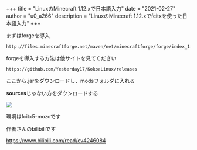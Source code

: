 +++
title = "LinuxのMinecraft 1.12.xで日本語入力"
date = "2021-02-27"
author = "u0_a266"
description = "LinuxのMinecraft 1.12.xでfcitxを使った日本語入力"
+++

まずはforgeを導入

```url
http://files.minecraftforge.net/maven/net/minecraftforge/forge/index_1.12.2.html
```

forgeを導入する方法は他サイトを見てください

```url
https://github.com/Yesterday17/KokoaLinux/releases
```

ここから.jarをダウンロードし、modsフォルダに入れる

**sources**じゃない方をダウンロードする

![](https://github.com/u0a266/u0a266.github.io/raw/gh-pages/gif/minecraft.gif)

環境はfcitx5-mozcです

作者さんのbilibiliです

https://www.bilibili.com/read/cv4246084
